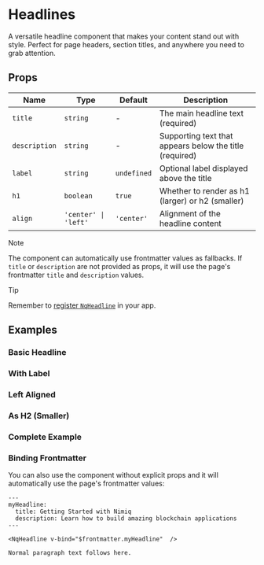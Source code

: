 # Headlines

A versatile headline component that makes your content stand out with style. Perfect for page headers, section titles, and anywhere you need to grab attention.

## Props

| Name          | Type                 | Default     | Description                                             |
| ------------- | -------------------- | ----------- | ------------------------------------------------------- |
| `title`       | `string`             | -           | The main headline text (required)                       |
| `description` | `string`             | -           | Supporting text that appears below the title (required) |
| `label`       | `string`             | `undefined` | Optional label displayed above the title                |
| `h1`          | `boolean`            | `true`      | Whether to render as h1 (larger) or h2 (smaller)        |
| `align`       | `'center' \| 'left'` | `'center'`  | Alignment of the headline content                       |

> [!NOTE]
> The component can automatically use frontmatter values as fallbacks. If `title` or `description` are not provided as props, it will use the page's frontmatter `title` and `description` values.

> [!TIP]
> Remember to [register `NqHeadline`](../getting-started/installation#_2-import-the-theme) in your app.

## Examples

### Basic Headline

<ComponentPreview lang="vue">

<NqHeadline
  title="Welcome to Nimiq"
  description="The browser-based blockchain designed for simplicity and accessibility."
/>

</ComponentPreview>

### With Label

<ComponentPreview lang="vue">

<NqHeadline
  label="Getting Started"
  title="Build Your First App"
  description="Learn how to create amazing applications with Nimiq in just a few minutes."
/>

</ComponentPreview>

### Left Aligned

<ComponentPreview lang="vue">

<NqHeadline
  align="left"
  title="Documentation"
  description="Comprehensive guides and API references to help you build with Nimiq."
/>

</ComponentPreview>

### As H2 (Smaller)

<ComponentPreview lang="vue">

<NqHeadline
  :h1="false"
  title="Nimiq Ecosystem"
  description="Explore the complete suite of tools and applications built on Nimiq."
/>

</ComponentPreview>

### Complete Example

<ComponentPreview lang="vue">

<NqHeadline
  label="Feature Spotlight"
  title="Browser-Based Mining"
  description="Experience the world's first browser-based blockchain that requires no downloads or installations."
  align="left"
/>

</ComponentPreview>

### Binding Frontmatter

You can also use the component without explicit props and it will automatically use the page's frontmatter values:

```
---
myHeadline:
  title: Getting Started with Nimiq
  description: Learn how to build amazing blockchain applications
---

<NqHeadline v-bind="$frontmatter.myHeadline"  />

Normal paragraph text follows here.
```
